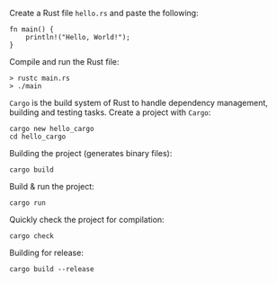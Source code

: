 Create a Rust file `hello.rs` and paste the following:
```
fn main() {
    println!("Hello, World!");
}
```
Compile and run the Rust file:
```
> rustc main.rs
> ./main
```

`Cargo` is the build system of Rust to handle dependency management, building and testing tasks. 
Create a project with `Cargo`:
```
cargo new hello_cargo
cd hello_cargo
```
Building the project (generates binary files):
```
cargo build
```
Build & run the project:
```
cargo run
```
Quickly check the project for compilation:
```
cargo check
```
Building for release:
```
cargo build --release
```

